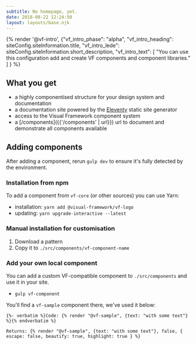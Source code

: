 ```yaml
---
subtitle: No homepage, yet.
date: 2018-08-22 12:24:50
layout: layouts/base.njk
---
```


{% render '@vf-intro', {"vf_intro_phase": "alpha", "vf_intro_heading": siteConfig.siteInformation.title,
  "vf_intro_lede": siteConfig.siteInformation.short_description,
  "vf_intro_text": [
    "You can use this configuration add and create VF components and component libraries."
  ]
} %}

<section class="vf-intro | embl-grid embl-grid--has-centered-content">

<div>
  <!-- empty -->
</div>
<div class="vf-content">

## What you get

- a highly componentised structure for your design system and documentation
- a documentation site powered by the [Eleventy](https://www.11ty.io) static site generator
- access to the Visual Framework component system
- a [/components]({{'/components' | url}}) url to document and demonstrate all components available

## Adding components

After adding a component, rerun `gulp dev` to ensure it's fully detected by the environment.

### Installation from npm

To add a component from `vf-core` (or other sources) you can use Yarn:

- installation: `yarn add @visual-framework/vf-logo`
- updating: `yarn upgrade-interactive --latest`

### Manual installation for customisation

1. Download a pattern
2. Copy it to `./src/components/vf-component-name`

### Add your own local component

You can add a custom VF-compatible component to `./src/components` and use it in
your site.

- `gulp vf-component`

You'll find a `vf-sample` component there, we've used it below:

<pre><code>{%- verbatim %}Code: {% render "@vf-sample", {text: "with some text"} %}{% endverbatim %}

Returns: {% render "@vf-sample", {text: "with some text"}, false, { escape: false, beautify: true, highlight: true } %}
</code></pre>

</div>
</section>
